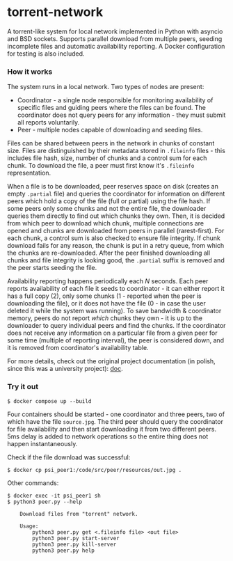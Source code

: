 # torrent-network

A torrent-like system for local network implemented in Python with asyncio and BSD sockets. Supports parallel download from multiple peers, seeding incomplete files and automatic availability reporting. A Docker configuration for testing is also included.

### How it works

The system runs in a local network. Two types of nodes are present:
- Coordinator - a single node responsible for monitoring availability of specific files and guiding peers where the files can be found. The coordinator does not query peers for any information - they must submit all reports voluntarily.
- Peer - multiple nodes capable of downloading and seeding files. 

Files can be shared between peers in the network in chunks of constant size. Files are distinguished by their metadata stored in `.fileinfo` files - this includes file hash, size, number of chunks and a control sum for each chunk. To download the file, a peer must first know it's `.fileinfo` representation.

When a file is to be downloaded, peer reserves space on disk (creates an empty `.partial` file) and queries the coordinator for information on different peers which hold a copy of the file (full or partial) using the file hash. If some peers only some chunks and not the entire file, the downloader queries them directly to find out which chunks they own. Then, it is decided from which peer to download which chunk, multiple connections are opened and chunks are downloaded from peers in parallel (rarest-first). For each chunk, a control sum is also checked to ensure file integrity. If chunk download fails for any reason, the chunk is put in a retry queue, from which the chunks are re-downloaded. After the peer finished downloading all chunks and file integrity is looking good, the `.partial` suffix is removed and the peer starts seeding the file.

Availability reporting happens periodically each $N$ seconds. Each peer reports availability of each file it seeds to coordinator - it can either report it has a full copy (2), only some chunks (1 - reported when the peer is downloading the file), or it does not have the file (0 - in case the user deleted it while the system was running). To save bandwidth & coordinator memory, peers do not report _which_ chunks they own - it is up to the downloader to query individual peers and find the chunks. If the coordinator does not receive any information on a particular file from a given peer for some time (multiple of reporting interval), the peer is considered down, and it is removed from coordinator's availability table.

For more details, check out the original project documentation (in polish, since this was a university project): [doc](doc/Sieć%20torrent%20-%20dokumentacja%20końcowa.md).


### Try it out 

```shell
$ docker compose up --build
```

Four containers should be started - one coordinator and three peers, two of which have the file `source.jpg`. The third peer should query the coordinator for file availability and then start downloading it from two different peers. 5ms delay is added to network operations so the entire thing does not happen instantaneously.

Check if the file download was successful:

```shell
$ docker cp psi_peer1:/code/src/peer/resources/out.jpg .
```

Other commands:
```shell
$ docker exec -it psi_peer1 sh
$ python3 peer.py --help

    Download files from "torrent" network.
    
    Usage:
        python3 peer.py get <.fileinfo file> <out file>
        python3 peer.py start-server
        python3 peer.py kill-server
        python3 peer.py help
```